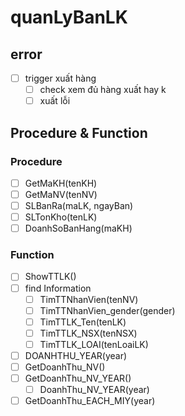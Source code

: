 # quanLyBanLK
## error
- [ ] trigger xuất hàng
  - [ ] check xem đủ hàng xuất hay k
  - [ ] xuất lỗi 
## Procedure & Function
### Procedure
- [ ] GetMaKH(tenKH)
- [ ] GetMaNV(tenNV)
- [ ] SLBanRa(maLK, ngayBan)
- [ ] SLTonKho(tenLK)
- [ ] DoanhSoBanHang(maKH)
### Function
- [ ] ShowTTLK()
- [ ] find Information
  - [ ] TimTTNhanVien(tenNV)
  - [ ] TimTTNhanVien_gender(gender)
  - [ ] TimTTLK_Ten(tenLK)
  - [ ] TimTTLK_NSX(tenNSX)
  - [ ] TimTTLK_LOAI(tenLoaiLK)
- [ ] DOANHTHU_YEAR(year)
- [ ] GetDoanhThu_NV()
- [ ] GetDoanhThu_NV_YEAR()
  - [ ] DoanhThu_NV_YEAR(year)
- [ ] GetDoanhThu_EACH_MIY(year)
